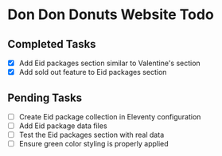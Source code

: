 # Don Don Donuts Website Todo

## Completed Tasks
- [x] Add Eid packages section similar to Valentine's section
- [x] Add sold out feature to Eid packages section

## Pending Tasks
- [ ] Create Eid package collection in Eleventy configuration
- [ ] Add Eid package data files
- [ ] Test the Eid packages section with real data
- [ ] Ensure green color styling is properly applied 